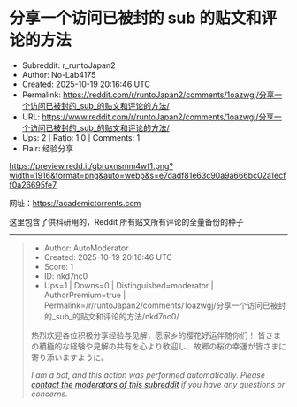 # 分享一个访问已被封的 sub 的贴文和评论的方法

- Subreddit: r_runtoJapan2
- Author: No-Lab4175
- Created: 2025-10-19 20:16:46 UTC
- Permalink: https://reddit.com/r/runtoJapan2/comments/1oazwgj/分享一个访问已被封的_sub_的贴文和评论的方法/
- URL: https://www.reddit.com/r/runtoJapan2/comments/1oazwgj/分享一个访问已被封的_sub_的贴文和评论的方法/
- Ups: 2 | Ratio: 1.0 | Comments: 1
- Flair: 经验分享


<https://preview.redd.it/gbruxnsmm4wf1.png?width=1916&format=png&auto=webp&s=e7dadf81e63c90a9a666bc02a1ecff0a26695fe7>

网址：<https://academictorrents.com>

这里包含了供科研用的，Reddit 所有贴文所有评论的全量备份的种子


---

> - Author: AutoModerator
> - Created: 2025-10-19 20:16:46 UTC
> - Score: 1
> - ID: nkd7nc0
> - Ups=1 | Downs=0 | Distinguished=moderator | AuthorPremium=true | Permalink=/r/runtoJapan2/comments/1oazwgj/分享一个访问已被封的_sub_的贴文和评论的方法/nkd7nc0/
>
> 热烈欢迎各位积极分享经验与见解，愿家乡的樱花好运伴随你们！
> 皆さまの積極的な経験や見解の共有を心より歓迎し、故郷の桜の幸運が皆さまに寄り添いますように。
> 
> *I am a bot, and this action was performed automatically. Please [contact the moderators of this subreddit](/message/compose/?to=/r/runtoJapan2) if you have any questions or concerns.*
